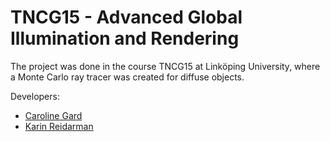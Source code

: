 # TNCG15 - Advanced Global Illumination and Rendering

The project was done in the course TNCG15 at Linköping University, where a Monte Carlo ray tracer was created for diffuse objects. 

Developers:
- [Caroline Gard](https://github.com/CarolineGard)
- [Karin Reidarman](https://github.com/KarRei)
